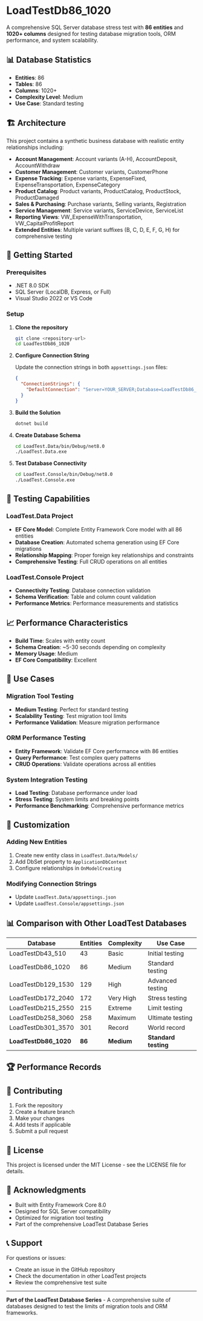 # LoadTestDb86_1020

A comprehensive SQL Server database stress test with **86 entities** and **1020+ columns** designed for testing database migration tools, ORM performance, and system scalability.

## 📊 Database Statistics

- **Entities**: 86
- **Tables**: 86
- **Columns**: 1020+
- **Complexity Level**: Medium
- **Use Case**: Standard testing

## 🏗️ Architecture

This project contains a synthetic business database with realistic entity relationships including:

- **Account Management**: Account variants (A-H), AccountDeposit, AccountWithdraw
- **Customer Management**: Customer variants, CustomerPhone
- **Expense Tracking**: Expense variants, ExpenseFixed, ExpenseTransportation, ExpenseCategory
- **Product Catalog**: Product variants, ProductCatalog, ProductStock, ProductDamaged
- **Sales & Purchasing**: Purchase variants, Selling variants, Registration
- **Service Management**: Service variants, ServiceDevice, ServiceList
- **Reporting Views**: VW_ExpenseWithTransportation, VW_CapitalProfitReport
- **Extended Entities**: Multiple variant suffixes (B, C, D, E, F, G, H) for comprehensive testing

## 🚀 Getting Started

### Prerequisites

- .NET 8.0 SDK
- SQL Server (LocalDB, Express, or Full)
- Visual Studio 2022 or VS Code

### Setup

1. **Clone the repository**
   ```bash
   git clone <repository-url>
   cd LoadTestDb86_1020
   ```

2. **Configure Connection String**
   
   Update the connection strings in both `appsettings.json` files:
   ```json
   {
     "ConnectionStrings": {
       "DefaultConnection": "Server=YOUR_SERVER;Database=LoadTestDb86_1020;User Id=YOUR_USER;Password=YOUR_PASSWORD;TrustServerCertificate=true;MultipleActiveResultSets=true"
     }
   }
   ```

3. **Build the Solution**
   ```bash
   dotnet build
   ```

4. **Create Database Schema**
   ```bash
   cd LoadTest.Data/bin/Debug/net8.0
   ./LoadTest.Data.exe
   ```

5. **Test Database Connectivity**
   ```bash
   cd LoadTest.Console/bin/Debug/net8.0
   ./LoadTest.Console.exe
   ```

## 🧪 Testing Capabilities

### LoadTest.Data Project
- **EF Core Model**: Complete Entity Framework Core model with all 86 entities
- **Database Creation**: Automated schema generation using EF Core migrations
- **Relationship Mapping**: Proper foreign key relationships and constraints
- **Comprehensive Testing**: Full CRUD operations on all entities

### LoadTest.Console Project
- **Connectivity Testing**: Database connection validation
- **Schema Verification**: Table and column count validation
- **Performance Metrics**: Performance measurements and statistics

## 📈 Performance Characteristics

- **Build Time**: Scales with entity count
- **Schema Creation**: ~5-30 seconds depending on complexity
- **Memory Usage**: Medium
- **EF Core Compatibility**: Excellent

## 🎯 Use Cases

### Migration Tool Testing
- **Medium Testing**: Perfect for standard testing
- **Scalability Testing**: Test migration tool limits
- **Performance Validation**: Measure migration performance

### ORM Performance Testing
- **Entity Framework**: Validate EF Core performance with 86 entities
- **Query Performance**: Test complex query patterns
- **CRUD Operations**: Validate operations across all entities

### System Integration Testing
- **Load Testing**: Database performance under load
- **Stress Testing**: System limits and breaking points
- **Performance Benchmarking**: Comprehensive performance metrics

## 🔧 Customization

### Adding New Entities
1. Create new entity class in `LoadTest.Data/Models/`
2. Add DbSet property to `ApplicationDbContext`
3. Configure relationships in `OnModelCreating`

### Modifying Connection Strings
- Update `LoadTest.Data/appsettings.json`
- Update `LoadTest.Console/appsettings.json`

## 📊 Comparison with Other LoadTest Databases

| Database | Entities | Complexity | Use Case |
|----------|----------|------------|----------|
| LoadTestDb43_510 | 43 | Basic | Initial testing |
| LoadTestDb86_1020 | 86 | Medium | Standard testing |
| LoadTestDb129_1530 | 129 | High | Advanced testing |
| LoadTestDb172_2040 | 172 | Very High | Stress testing |
| LoadTestDb215_2550 | 215 | Extreme | Limit testing |
| LoadTestDb258_3060 | 258 | Maximum | Ultimate testing |
| LoadTestDb301_3570 | 301 | Record | World record |
| **LoadTestDb86_1020** | **86** | **Medium** | **Standard testing** |

## 🏆 Performance Records





## 🤝 Contributing

1. Fork the repository
2. Create a feature branch
3. Make your changes
4. Add tests if applicable
5. Submit a pull request

## 📄 License

This project is licensed under the MIT License - see the LICENSE file for details.

## 🙏 Acknowledgments

- Built with Entity Framework Core 8.0
- Designed for SQL Server compatibility
- Optimized for migration tool testing
- Part of the comprehensive LoadTest Database Series

## 📞 Support

For questions or issues:
- Create an issue in the GitHub repository
- Check the documentation in other LoadTest projects
- Review the comprehensive test suite

---

**Part of the LoadTest Database Series** - A comprehensive suite of databases designed to test the limits of migration tools and ORM frameworks.
